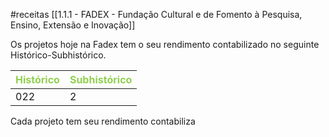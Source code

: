 #receitas 
[[1.1.1 - FADEX - Fundação Cultural e de Fomento à Pesquisa, Ensino, Extensão e Inovação]]




Os projetos hoje na Fadex tem o seu rendimento contabilizado no seguinte Histórico-Subhistórico.

| <font color="#92d050">**Histórico**</font> | <font color="#92d050">Subhistórico</font> |
| ------------------------------------------ | ----------------------------------------- |
| 022                                        | 2                                         |

Cada projeto tem seu rendimento contabiliza